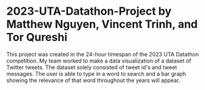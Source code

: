 # 2023-UTA-Datathon-Project by Matthew Nguyen, Vincent Trinh, and Tor Qureshi

This project was created in the 24-hour timespan of the 2023 UTA Datathon competition. My team worked to make a data visualization of a dataset of Twitter tweets. The dataset solely consisted of tweet id's and tweet messages. The user is able to type in a word to search and a bar graph showing the relevance of that word throughout the years will appear.
